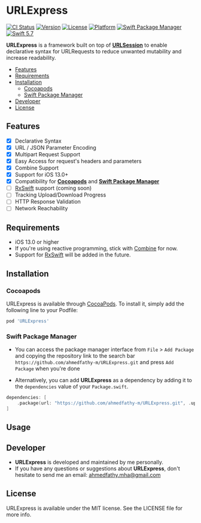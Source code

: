 # URLExpress

[![CI Status](https://img.shields.io/travis/Ahmed%20Fathy/URLExpress.svg?style=flat)](https://travis-ci.org/Ahmed%20Fathy/URLExpress)
[![Version](https://img.shields.io/cocoapods/v/URLExpress.svg?style=flat)](https://cocoapods.org/pods/URLExpress)
[![License](https://img.shields.io/cocoapods/l/URLExpress.svg?style=flat)](https://cocoapods.org/pods/URLExpress)
[![Platform](https://img.shields.io/cocoapods/p/URLExpress.svg?style=flat)](https://cocoapods.org/pods/URLExpress)
[![Swift Package Manager](https://img.shields.io/badge/Swift_Package_Manager-compatible-orange)](https://cocoapods.org/pods/URLExpress)
[![Swift 5.7](https://img.shields.io/badge/Swift-5.7-Orange)](https://img.shields.io/badge/Swift-5.7-Orange)

**URLExpress** is a framework built on top of [**URLSession**](https://developer.apple.com/documentation/foundation/urlsession) to enable declarative syntax for URLRequests to reduce unwanted mutability and increase readability.

- [Features](#features)
- [Requirements](#requirements)
- [Installation](#installation)
    - [Cocoapods](#cocoapods)
    - [Swift Package Manager](#swift-package-manager)
- [Developer](#developer)
- [License](#license)

## Features
- [x] Declarative Syntax
- [x] URL / JSON Parameter Encoding
- [x] Multipart Request Support
- [x] Easy Access for request's headers and parameters
- [x] Combine Support
- [x] Support for iOS 13.0+
- [x] Compatibility for [**Cocoapods**](https://cocoapods.org) and [**Swift Package Manager**](https://www.swift.org/package-manager/)
- [ ] [RxSwift]() support (coming soon)
- [ ] Tracking Upload/Download Progress
- [ ] HTTP Response Validation
- [ ] Network Reachability

## Requirements
- iOS 13.0 or higher
- If you're using reactive programming, stick with [Combine](https://developer.apple.com/documentation/combine) for now.
- Support for [RxSwift]() will be added in the future.

## Installation
### Cocoapods

URLExpress is available through [CocoaPods](https://cocoapods.org). To install
it, simply add the following line to your Podfile:

```ruby
pod 'URLExpress'
```
### Swift Package Manager
- You can access the package manager interface from `File` > `Add Package` and copying the repository link to the search bar `https://github.com/ahmedfathy-m/URLExpress.git` and press `Add Package` when you're done

- Alternatively, you can add **URLExpress** as a dependency by adding it to the `dependencies` value of your `Package.swift`.
```swift
dependencies: [
    .package(url: "https://github.com/ahmedfathy-m/URLExpress.git", .upToNextMajor(from: "0.1.0"))
]
```

## Usage

## Developer

- **URLExpress** is developed and maintained by me personally.
- If you have any questions or suggestions about **URLExpress**, don't hesitate to send me an email: ahmedfathy.mha@gmail.com

## License

URLExpress is available under the MIT license. See the LICENSE file for more info.
